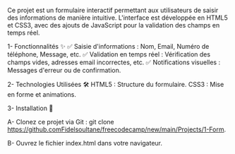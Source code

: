 Ce projet est un formulaire interactif permettant aux utilisateurs de saisir des informations de manière intuitive.
L'interface est développée en HTML5 et CSS3, avec des ajouts de JavaScript pour la validation des champs en temps réel.

1- Fonctionnalités ✨
✅ Saisie d'informations : Nom, Email, Numéro de téléphone, Message, etc.
✅ Validation en temps réel : Vérification des champs vides, adresses email incorrectes, etc.
✅ Notifications visuelles : Messages d'erreur ou de confirmation.

2- Technologies Utilisées 🛠️
HTML5 : Structure du formulaire.
CSS3 : Mise en forme et animations.

3- Installation 🚀

A- Clonez ce projet via Git :
git clone https://github.comFidelsoultane/freecodecamp/new/main/Projects/1-Form.

B-  Ouvrez le fichier index.html dans votre navigateur.
